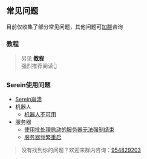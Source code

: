## 常见问题  
 目前仅收集了部分常见问题，其他问题可[加群](https://jq.qq.com/?_wv=1027&amp;k=XNZqPSPv)咨询

### 教程
> 另见 **[教程](Tutorial.md)**   
> 强烈推荐阅读👆


### Serein使用问题
  - [Serein崩溃](help/crash.md)
  - 机器人
    - [机器人不可用](help/bot-not-available.md)
  - 服务器
    - [使用批处理启动的服务器无法强制结束](help/fail-to-kill-task.md)
    - [服务器频繁重启](help/frequent-restarts.md)

> 没有找到你的问题？欢迎来群内咨询：[954829203](https://jq.qq.com/?_wv=1027&amp;k=XNZqPSPv)
